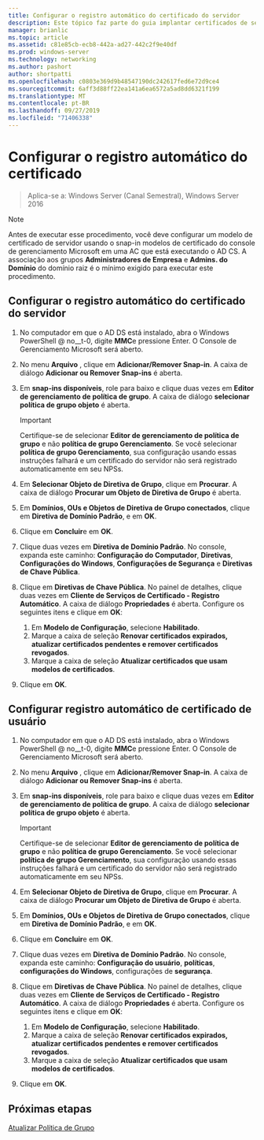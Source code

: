```yaml
---
title: Configurar o registro automático do certificado do servidor
description: Este tópico faz parte do guia implantar certificados de servidor para implantações com e sem fio 802.1 X
manager: brianlic
ms.topic: article
ms.assetid: c81e85cb-ecb8-442a-ad27-442c2f9e40df
ms.prod: windows-server
ms.technology: networking
ms.author: pashort
author: shortpatti
ms.openlocfilehash: c0803e369d9b48547190dc242617fed6e72d9ce4
ms.sourcegitcommit: 6aff3d88ff22ea141a6ea6572a5ad8dd6321f199
ms.translationtype: MT
ms.contentlocale: pt-BR
ms.lasthandoff: 09/27/2019
ms.locfileid: "71406338"
---
```

# <a name="configure-certificate-auto-enrollment"></a>Configurar o registro automático do certificado

>Aplica-se a: Windows Server (Canal Semestral), Windows Server 2016

> [!NOTE]
> Antes de executar esse procedimento, você deve configurar um modelo de certificado de servidor usando o snap-in modelos de certificado do console de gerenciamento Microsoft em uma AC que está executando o AD CS.
A associação aos grupos **Administradores de Empresa** e **Admins. do Domínio** do domínio raiz é o mínimo exigido para executar este procedimento.

## <a name="configure-server-certificate-auto-enrollment"></a>Configurar o registro automático do certificado do servidor

1. No computador em que o AD DS está instalado, abra o Windows PowerShell @ no__t-0, digite **MMC**e pressione Enter. O Console de Gerenciamento Microsoft será aberto.
2. No menu **Arquivo** , clique em **Adicionar/Remover Snap-in**. A caixa de diálogo **Adicionar ou Remover Snap-ins** é aberta.
3. Em **snap-ins disponíveis**, role para baixo e clique duas vezes em **Editor de gerenciamento de política de grupo**. A caixa de diálogo **selecionar política de grupo objeto** é aberta.

     > [!IMPORTANT]
     > Certifique-se de selecionar **Editor de gerenciamento de política de grupo** e não **política de grupo Gerenciamento**. Se você selecionar **política de grupo Gerenciamento**, sua configuração usando essas instruções falhará e um certificado do servidor não será registrado automaticamente em seu NPSs.

4. Em **Selecionar Objeto de Diretiva de Grupo**, clique em **Procurar**. A caixa de diálogo **Procurar um Objeto de Diretiva de Grupo** é aberta.
5. Em **Domínios, OUs e Objetos de Diretiva de Grupo conectados**, clique em **Diretiva de Domínio Padrão**, e em **OK**.
6. Clique em **Concluir**e em **OK**.
7. Clique duas vezes em **Diretiva de Domínio Padrão**. No console, expanda este caminho: **Configuração do Computador**, **Diretivas**, **Configurações do Windows**, **Configurações de Segurança** e **Diretivas de Chave Pública**.
8. Clique em **Diretivas de Chave Pública**. No painel de detalhes, clique duas vezes em **Cliente de Serviços de Certificado - Registro Automático**. A caixa de diálogo **Propriedades** é aberta. Configure os seguintes itens e clique em **OK**:

     1. Em **Modelo de Configuração**, selecione **Habilitado**.
     2. Marque a caixa de seleção **Renovar certificados expirados, atualizar certificados pendentes e remover certificados revogados**.
     3. Marque a caixa de seleção **Atualizar certificados que usam modelos de certificados**.

9. Clique em **OK**.

## <a name="configure-user-certificate-auto-enrollment"></a>Configurar registro automático de certificado de usuário

1. No computador em que o AD DS está instalado, abra o Windows PowerShell @ no__t-0, digite **MMC**e pressione Enter. O Console de Gerenciamento Microsoft será aberto.
2. No menu **Arquivo** , clique em **Adicionar/Remover Snap-in**. A caixa de diálogo **Adicionar ou Remover Snap-ins** é aberta.
3. Em **snap-ins disponíveis**, role para baixo e clique duas vezes em **Editor de gerenciamento de política de grupo**. A caixa de diálogo **selecionar política de grupo objeto** é aberta.

     > [!IMPORTANT]
     > Certifique-se de selecionar **Editor de gerenciamento de política de grupo** e não **política de grupo Gerenciamento**. Se você selecionar **política de grupo Gerenciamento**, sua configuração usando essas instruções falhará e um certificado do servidor não será registrado automaticamente em seu NPSs.

4. Em **Selecionar Objeto de Diretiva de Grupo**, clique em **Procurar**. A caixa de diálogo **Procurar um Objeto de Diretiva de Grupo** é aberta.
5. Em **Domínios, OUs e Objetos de Diretiva de Grupo conectados**, clique em **Diretiva de Domínio Padrão**, e em **OK**.
6. Clique em **Concluir**e em **OK**.
7. Clique duas vezes em **Diretiva de Domínio Padrão**. No console, expanda este caminho: **Configuração do usuário**, **políticas**, **configurações do Windows**, configurações de **segurança**.
8. Clique em **Diretivas de Chave Pública**. No painel de detalhes, clique duas vezes em **Cliente de Serviços de Certificado - Registro Automático**. A caixa de diálogo **Propriedades** é aberta. Configure os seguintes itens e clique em **OK**:

     1. Em **Modelo de Configuração**, selecione **Habilitado**.
     2. Marque a caixa de seleção **Renovar certificados expirados, atualizar certificados pendentes e remover certificados revogados**.
     3. Marque a caixa de seleção **Atualizar certificados que usam modelos de certificados**.

9. Clique em **OK**.

## <a name="next-steps"></a>Próximas etapas

[Atualizar Política de Grupo](refresh-group-policy.md)
